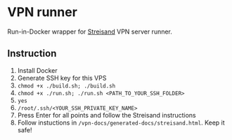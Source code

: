 # VPN runner
Run-in-Docker wrapper for [Streisand](https://github.com/StreisandEffect/streisand) VPN server runner.

## Instruction
1. Install Docker
2. Generate SSH key for this VPS
3. `chmod +x ./build.sh; ./build.sh`
4. `chmod +x ./run.sh; ./run.sh <PATH_TO_YOUR_SSH_FOLDER>`
5. `yes`
6. `/root/.ssh/<YOUR_SSH_PRIVATE_KEY_NAME>`
7. Press Enter for all points and follow the Streisand instructions
8. Follow instuctions in `/vpn-docs/generated-docs/streisand.html`. Keep it safe!
